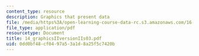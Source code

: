 ```yaml
---
content_type: resource
description: Graphics that present data
file: /media/https%3A/open-learning-course-data-rc.s3.amazonaws.com/16-621-experimental-projects-i-spring-2003/0dd0bf48cf0497a53a1d8a25f5c7420b_14_graphicsIIversionIIs03.pdf
file_type: application/pdf
resourcetype: Document
title: 14_graphicsIIversionIIs03.pdf
uid: 0dd0bf48-cf04-97a5-3a1d-8a25f5c7420b
---
```

